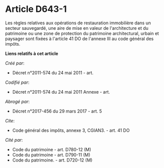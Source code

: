 # Article D643-1

Les règles relatives aux opérations de restauration immobilière dans un secteur sauvegardé, une aire de mise en valeur de
l'architecture et du patrimoine ou une zone de protection du patrimoine architectural, urbain et paysager sont fixées à
l'article 41 DO de l'annexe III au code général des impôts.

**Liens relatifs à cet article**

_Créé par_:

  - Décret n°2011-574 du 24 mai 2011  - art.

_Codifié par_:

  - Décret n°2011-574 du 24 mai 2011 Annexe - art.

_Abrogé par_:

  - Décret n°2017-456 du 29 mars 2017 - art. 5

_Cite_:

  - Code général des impôts, annexe 3, CGIAN3. - art. 41 DO

_Cité par_:

  - Code du patrimoine - art. D780-12 (M)
  - Code du patrimoine - art. D790-11 (M)
  - Code du patrimoine. - art. D720-12 (M)
